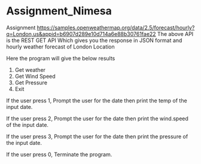 # Assignment_Nimesa
Assignment
https://samples.openweathermap.org/data/2.5/forecast/hourly?q=London,us&appid=b6907d289e10d714a6e88b30761fae22
The above API is the REST GET API
Which gives you the response in JSON format and hourly weather forecast of London Location

Here the program will give the below results
1. Get weather
2. Get Wind Speed
3. Get Pressure
0. Exit

If the user press 1, Prompt the user for the date then print the temp of the input date.

If the user press 2, Prompt the user for the date then print the wind.speed of the input date.

If the user press 3, Prompt the user for the date then print the pressure of the input date.

If the user press 0, Terminate the program.
